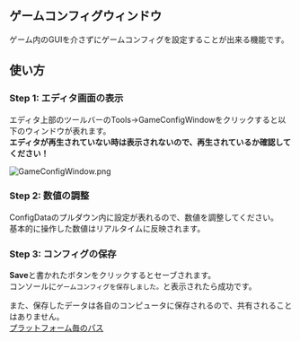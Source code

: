﻿## ゲームコンフィグウィンドウ
ゲーム内のGUIを介さずにゲームコンフィグを設定することが出来る機能です。

## 使い方
### Step 1: エディタ画面の表示
エディタ上部のツールバーのTools→GameConfigWindowをクリックすると以下のウィンドウが表れます。  
**エディタが再生されていない時は表示されないので、再生されているか確認してください！**

![GameConfigWindow.png](Images/GameConfigWindow.png)


### Step 2: 数値の調整
ConfigDataのプルダウン内に設定が表れるので、数値を調整してください。  
基本的に操作した数値はリアルタイムに反映されます。

### Step 3: コンフィグの保存
**Save**と書かれたボタンをクリックするとセーブされます。  
コンソールに`ゲームコンフィグを保存しました。`と表示されたら成功です。

また、保存したデータは各自のコンピュータに保存されるので、共有されることはありません。  
[プラットフォーム毎のパス](https://docs.unity3d.com/jp/current/ScriptReference/Application-persistentDataPath.html)

